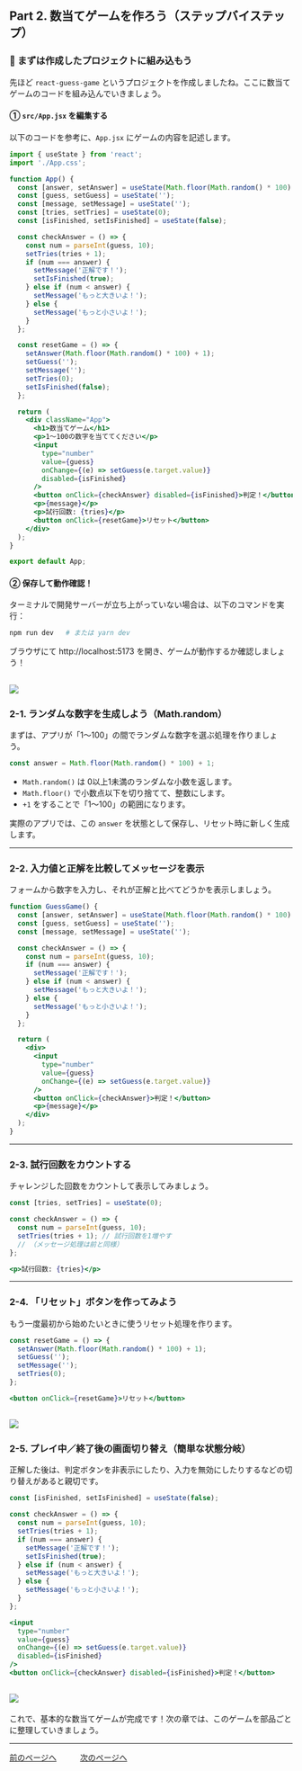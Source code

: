 ## Part 2. 数当てゲームを作ろう（ステップバイステップ）

### 📁 まずは作成したプロジェクトに組み込もう

先ほど `react-guess-game` というプロジェクトを作成しましたね。ここに数当てゲームのコードを組み込んでいきましょう。

#### ① `src/App.jsx` を編集する

以下のコードを参考に、`App.jsx` にゲームの内容を記述します。

```jsx
import { useState } from 'react';
import './App.css';

function App() {
  const [answer, setAnswer] = useState(Math.floor(Math.random() * 100) + 1);
  const [guess, setGuess] = useState('');
  const [message, setMessage] = useState('');
  const [tries, setTries] = useState(0);
  const [isFinished, setIsFinished] = useState(false);

  const checkAnswer = () => {
    const num = parseInt(guess, 10);
    setTries(tries + 1);
    if (num === answer) {
      setMessage('正解です！');
      setIsFinished(true);
    } else if (num < answer) {
      setMessage('もっと大きいよ！');
    } else {
      setMessage('もっと小さいよ！');
    }
  };

  const resetGame = () => {
    setAnswer(Math.floor(Math.random() * 100) + 1);
    setGuess('');
    setMessage('');
    setTries(0);
    setIsFinished(false);
  };

  return (
    <div className="App">
      <h1>数当てゲーム</h1>
      <p>1〜100の数字を当ててください</p>
      <input
        type="number"
        value={guess}
        onChange={(e) => setGuess(e.target.value)}
        disabled={isFinished}
      />
      <button onClick={checkAnswer} disabled={isFinished}>判定！</button>
      <p>{message}</p>
      <p>試行回数: {tries}</p>
      <button onClick={resetGame}>リセット</button>
    </div>
  );
}

export default App;
```

#### ② 保存して動作確認！

ターミナルで開発サーバーが立ち上がっていない場合は、以下のコマンドを実行：

```bash
npm run dev   # または yarn dev
```

ブラウザにて http\://localhost:5173 を開き、ゲームが動作するか確認しましょう！

![](/ReactTutorial/img/Part2/Part2-1.png)
---

### 2-1. ランダムな数字を生成しよう（Math.random）

まずは、アプリが「1〜100」の間でランダムな数字を選ぶ処理を作りましょう。

```jsx
const answer = Math.floor(Math.random() * 100) + 1;
```

- `Math.random()` は 0以上1未満のランダムな小数を返します。
- `Math.floor()` で小数点以下を切り捨てて、整数にします。
- `+1` をすることで「1〜100」の範囲になります。

実際のアプリでは、この `answer` を状態として保存し、リセット時に新しく生成します。

---

### 2-2. 入力値と正解を比較してメッセージを表示

フォームから数字を入力し、それが正解と比べてどうかを表示しましょう。

```jsx
function GuessGame() {
  const [answer, setAnswer] = useState(Math.floor(Math.random() * 100) + 1);
  const [guess, setGuess] = useState('');
  const [message, setMessage] = useState('');

  const checkAnswer = () => {
    const num = parseInt(guess, 10);
    if (num === answer) {
      setMessage('正解です！');
    } else if (num < answer) {
      setMessage('もっと大きいよ！');
    } else {
      setMessage('もっと小さいよ！');
    }
  };

  return (
    <div>
      <input
        type="number"
        value={guess}
        onChange={(e) => setGuess(e.target.value)}
      />
      <button onClick={checkAnswer}>判定！</button>
      <p>{message}</p>
    </div>
  );
}
```

---

### 2-3. 試行回数をカウントする

チャレンジした回数をカウントして表示してみましょう。

```jsx
const [tries, setTries] = useState(0);

const checkAnswer = () => {
  const num = parseInt(guess, 10);
  setTries(tries + 1); // 試行回数を1増やす
  // （メッセージ処理は前と同様）
};
```

```jsx
<p>試行回数: {tries}</p>
```

---

### 2-4. 「リセット」ボタンを作ってみよう

もう一度最初から始めたいときに使うリセット処理を作ります。

```jsx
const resetGame = () => {
  setAnswer(Math.floor(Math.random() * 100) + 1);
  setGuess('');
  setMessage('');
  setTries(0);
};
```

```jsx
<button onClick={resetGame}>リセット</button>
```
![](/ReactTutorial/img/Part2/Part2-2.png)
---

### 2-5. プレイ中／終了後の画面切り替え（簡単な状態分岐）

正解した後は、判定ボタンを非表示にしたり、入力を無効にしたりするなどの切り替えがあると親切です。

```jsx
const [isFinished, setIsFinished] = useState(false);

const checkAnswer = () => {
  const num = parseInt(guess, 10);
  setTries(tries + 1);
  if (num === answer) {
    setMessage('正解です！');
    setIsFinished(true);
  } else if (num < answer) {
    setMessage('もっと大きいよ！');
  } else {
    setMessage('もっと小さいよ！');
  }
};
```

```jsx
<input
  type="number"
  value={guess}
  onChange={(e) => setGuess(e.target.value)}
  disabled={isFinished}
/>
<button onClick={checkAnswer} disabled={isFinished}>判定！</button>
```
![](/ReactTutorial/img/Part2/Part2-3.png)
---

これで、基本的な数当てゲームが完成です！次の章では、このゲームを部品ごとに整理していきましょう。

---
[前のページへ](/ReactTutorial/Part1.md)　　　[次のページへ](/ReactTutorial/Part3.md)